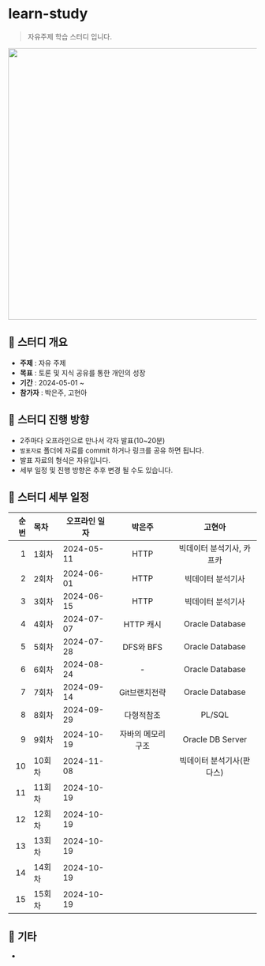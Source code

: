 learn-study
=============
> 자유주제 학습 스터디 입니다.

<p align="center">
  <img src="https://img.freepik.com/premium-vector/coding-programmer-developer-flat-vector-illustration-template_128772-814.jpg?w=2000" width="700" height="550">
</p>

## :triangular_flag_on_post:  스터디 개요
+ **주제** : 자유 주제
+ **목표** : 토론 및 지식 공유를 통한 개인의 성장
+ **기간** : 2024-05-01 ~
+ **참가자** : 박은주, 고현아 
 
## :triangular_flag_on_post: 스터디 진행 방향
+ 2주마다 오프라인으로 만나서 각자 발표(10~20분)
+ `발표자료` 폴더에 자료를 commit 하거나 링크를 공유 하면 됩니다.
+ 발표 자료의 형식은 자유입니다.
+ 세부 일정 및 진행 방향은 추후 변경 될 수도 있습니다.

## :triangular_flag_on_post: 스터디 세부 일정
| 순번 | 목차| 오프라인 일자 |  박은주 | 고현아 |
| ------: | :---------------| -------|:-------:|:-------:|
| 1 | 1회차 | 2024-05-11 | HTTP | 빅데이터 분석기사, 카프카  |
| 2 | 2회차 | 2024-06-01 | HTTP | 빅데이터 분석기사 |
| 3 | 3회차 | 2024-06-15 | HTTP | 빅데이터 분석기사 |
| 4 | 4회차 | 2024-07-07 | HTTP 캐시 | Oracle Database |
| 5 | 5회차 | 2024-07-28 | DFS와 BFS | Oracle Database |
| 6 | 6회차 | 2024-08-24 | - | Oracle Database |
| 7 | 7회차 | 2024-09-14 | Git브랜치전략 | Oracle Database |
| 8 | 8회차 | 2024-09-29 | 다형적참조 | PL/SQL |
| 9 | 9회차 | 2024-10-19 | 자바의 메모리 구조 | Oracle DB Server |
| 10 | 10회차 | 2024-11-08 |  | 빅데이터 분석기사(판다스) |
| 11 | 11회차 | 2024-10-19 |  |  |
| 12 | 12회차 | 2024-10-19 |  |  |
| 13 | 13회차 | 2024-10-19 |  |  |
| 14 | 14회차 | 2024-10-19 |  |  |
| 15 | 15회차 | 2024-10-19 |  |  |

## :triangular_flag_on_post:  기타
+ 
